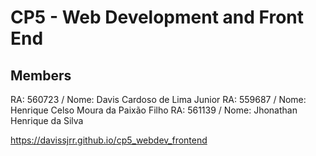 # CP5 - Web Development and Front End

## Members
RA: 560723 / Nome: Davis Cardoso de Lima Junior
RA: 559687 / Nome: Henrique Celso Moura da Paixão Filho
RA: 561139 / Nome: Jhonathan Henrique da Silva

https://davissjrr.github.io/cp5_webdev_frontend
